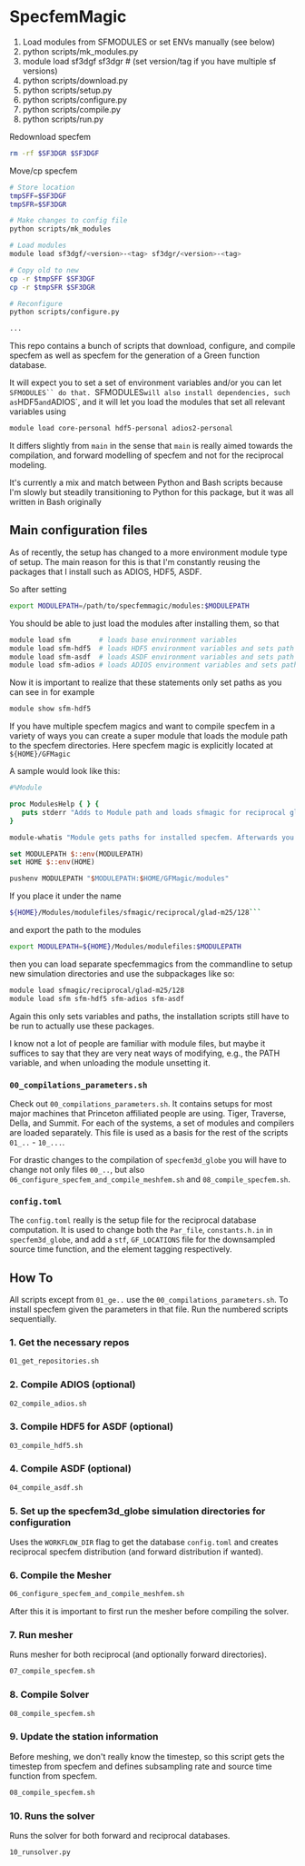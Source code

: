 # SpecfemMagic

1. Load modules from SFMODULES or set ENVs manually (see below)
2. python scripts/mk_modules.py
3. module load sf3dgf sf3dgr # (set version/tag if you have multiple sf versions)
4. python scripts/download.py
5. python scripts/setup.py
6. python scripts/configure.py
7. python scripts/compile.py
8. python scripts/run.py

Redownload specfem

```bash
rm -rf $SF3DGR $SF3DGF
```

Move/cp specfem

```bash
# Store location
tmpSFF=$SF3DGF
tmpSFR=$SF3DGR

# Make changes to config file
python scripts/mk_modules

# Load modules
module load sf3dgf/<version>-<tag> sf3dgr/<version>-<tag>

# Copy old to new
cp -r $tmpSFF $SF3DGF
cp -r $tmpSFR $SF3DGR

# Reconfigure
python scripts/configure.py

...
```

This repo contains a bunch of scripts that download, configure, and compile
specfem as well as specfem for the generation of a Green function database.

It will expect you to set a set of environment variables and/or you can
let `SFMODULES`` do that. `SFMODULES` will also install dependencies, such as
`HDF5` and `ADIOS`, and it will let you load the modules that set all relevant
variables using
```bash
module load core-personal hdf5-personal adios2-personal
```


It differs slightly from `main` in the sense that `main` is really aimed towards
the compilation, and forward modelling of specfem and not for the reciprocal
modeling.

It's currently a mix and match between Python and Bash scripts because I'm
slowly but steadily transitioning to Python for this package, but it was all
written in Bash originally

## Main configuration files

As of recently, the setup has changed to a more environment module type of setup.
The main reason for this is that I'm constantly reusing the packages that I
install such as ADIOS, HDF5, ASDF.

So after setting
```bash
export MODULEPATH=/path/to/specfemmagic/modules:$MODULEPATH
```

You should be able to just load the modules after installing them, so that

```bash
module load sfm       # loads base environment variables
module load sfm-hdf5  # loads HDF5 environment variables and sets path
module load sfm-asdf  # loads ASDF environment variables and sets path
module load sfm-adios # loads ADIOS environment variables and sets path
```

Now it is important to realize that these statements only set paths as you can
see in for example
```bash
module show sfm-hdf5
```

If you have multiple specfem magics and want to compile specfem in a variety of ways
you can create a super module that loads the module path to the specfem directories.
Here specfem magic is explicitly located at `${HOME}/GFMagic`

A sample would look like this:

```tcl
#%Module

proc ModulesHelp { } {
   puts stderr "Adds to Module path and loads sfmagic for reciprocal glad m25 with 128x128"
}

module-whatis "Module gets paths for installed specfem. Afterwards you can load sfm, sfm-hdf5, sfm-adios, sfm-asdf"

set MODULEPATH $::env(MODULEPATH)
set HOME $::env(HOME)

pushenv MODULEPATH "$MODULEPATH:$HOME/GFMagic/modules"
```

If you place it under the name
```bash
${HOME}/Modules/modulefiles/sfmagic/reciprocal/glad-m25/128```
```
and export the path to the modules
```bash
export MODULEPATH=${HOME}/Modules/modulefiles:$MODULEPATH
```
then you can load separate specfemmagics from the commandline to setup new
simulation directories and use the subpackages like so:

```bash
module load sfmagic/reciprocal/glad-m25/128
module load sfm sfm-hdf5 sfm-adios sfm-asdf
```

Again this only sets variables and paths, the installation scripts still have to be run to actually use these packages.

I know not a lot of people are familiar with module files, but maybe it suffices
to say that they are very neat ways of modifying, e.g., the PATH  variable, and
when unloading the module unsetting it.

### `00_compilations_parameters.sh`

Check out `00_compilations_parameters.sh`. It contains setups for most major
machines that Princeton affiliated people are using. Tiger, Traverse, Della, and
Summit. For each of the systems, a set of modules and compilers are loaded
separately. This file is used as a basis for the rest of the scripts `01_..` -
`10_...`.

For drastic changes to the compilation of `specfem3d_globe` you will have to
change not only files `00_..`, but also
`06_configure_specfem_and_compile_meshfem.sh` and `08_compile_specfem.sh`.

### `config.toml`

The `config.toml` really is the setup file for the reciprocal database
computation. It is used to change both the `Par_file`,
`constants.h.in` in `specfem3d_globe`, and add a `stf`, `GF_LOCATIONS` file for
the downsampled source time function, and the element tagging respectively.


## How To

All scripts except from `01_ge..` use the `00_compilations_parameters.sh`. To
install specfem given the parameters in that file. Run the numbered scripts
sequentially.

### 1. Get the necessary repos

```bash
01_get_repositories.sh
```

### 2. Compile ADIOS (optional)
```bash
02_compile_adios.sh
```

### 3. Compile HDF5 for ASDF (optional)
```bash
03_compile_hdf5.sh
```

### 4. Compile ASDF (optional)
```bash
04_compile_asdf.sh
```

### 5. Set up the specfem3d_globe simulation directories for configuration

Uses the `WORKFLOW_DIR` flag to get the database `config.toml` and creates
reciprocal specfem distribution (and forward distribution if wanted).

### 6. Compile the Mesher

```bash
06_configure_specfem_and_compile_meshfem.sh
```

After this it is important to first run the mesher before compiling the solver.


### 7. Run mesher

Runs mesher for both reciprocal (and optionally forward directories).

```bash
07_compile_specfem.sh
```

### 8. Compile Solver

```bash
08_compile_specfem.sh
```

### 9. Update the station information

Before meshing, we don't really know the timestep, so this script gets the
timestep from specfem and defines subsampling rate and source time function from
specfem.

```bash
08_compile_specfem.sh
```

### 10. Runs the solver

Runs the solver for both forward and reciprocal databases.
```bash
10_runsolver.py
```

